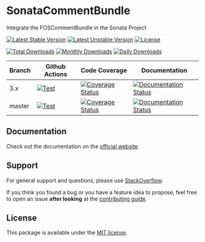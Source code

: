 <!--
DO NOT EDIT THIS FILE!

It's auto-generated by sonata-project/dev-kit package.
-->

# SonataCommentBundle

Integrate the FOSCommentBundle in the Sonata Project

[![Latest Stable Version](https://poser.pugx.org/sonata-project/comment-bundle/v/stable)](https://packagist.org/packages/sonata-project/comment-bundle)
[![Latest Unstable Version](https://poser.pugx.org/sonata-project/comment-bundle/v/unstable)](https://packagist.org/packages/sonata-project/comment-bundle)
[![License](https://poser.pugx.org/sonata-project/comment-bundle/license)](https://packagist.org/packages/sonata-project/comment-bundle)

[![Total Downloads](https://poser.pugx.org/sonata-project/comment-bundle/downloads)](https://packagist.org/packages/sonata-project/comment-bundle)
[![Monthly Downloads](https://poser.pugx.org/sonata-project/comment-bundle/d/monthly)](https://packagist.org/packages/sonata-project/comment-bundle)
[![Daily Downloads](https://poser.pugx.org/sonata-project/comment-bundle/d/daily)](https://packagist.org/packages/sonata-project/comment-bundle)

Branch | Github Actions | Code Coverage | Documentation |
------ | -------------- | ------------- | ------------- |
3.x    | [![Test][test_stable_badge]][test_stable_link]     | [![Coverage Status][coverage_stable_badge]][coverage_stable_link]     | [![Documentation Status][documentation_stable_badge]][documentation_stable_link]     |
master | [![Test][test_unstable_badge]][test_unstable_link] | [![Coverage Status][coverage_unstable_badge]][coverage_unstable_link] | [![Documentation Status][documentation_unstable_badge]][documentation_unstable_link] |

## Documentation

Check out the documentation on the [official website](https://docs.sonata-project.org/projects/SonataCommentBundle).

## Support

For general support and questions, please use [StackOverflow](http://stackoverflow.com/questions/tagged/sonata).

If you think you found a bug or you have a feature idea to propose, feel free to open an issue
**after looking** at the [contributing guide](CONTRIBUTING.md).

## License

This package is available under the [MIT license](LICENSE).

[test_stable_badge]: https://github.com/sonata-project/SonataCommentBundle/workflows/Test/badge.svg?branch=3.x
[test_stable_link]: https://github.com/sonata-project/SonataCommentBundle/actions?query=workflow:test+branch:3.x
[test_unstable_badge]: https://github.com/sonata-project/SonataCommentBundle/workflows/Test/badge.svg?branch=master
[test_unstable_link]: https://github.com/sonata-project/SonataCommentBundle/actions?query=workflow:test+branch:master

[coverage_stable_badge]: https://codecov.io/gh/sonata-project/SonataCommentBundle/branch/3.x/graph/badge.svg
[coverage_stable_link]: https://codecov.io/gh/sonata-project/SonataCommentBundle/branch/3.x
[coverage_unstable_badge]: https://codecov.io/gh/sonata-project/SonataCommentBundle/branch/master/graph/badge.svg
[coverage_unstable_link]: https://codecov.io/gh/sonata-project/SonataCommentBundle/branch/master

[documentation_stable_badge]: https://readthedocs.org/projects/sonatacommentbundle/badge/?version=3.x
[documentation_stable_link]: https://docs.sonata-project.org/projects/SonataCommentBundle/en/3.x/?badge=3.x
[documentation_unstable_badge]: https://readthedocs.org/projects/sonatacommentbundle/badge/?version=master
[documentation_unstable_link]: https://docs.readthedocs.org/projects/SonataCommentBundle/en/master/?badge=master

